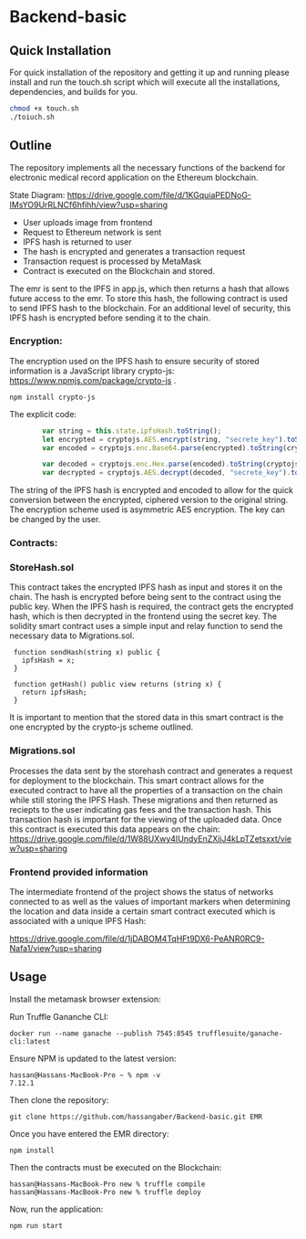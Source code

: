 # Backend-basic

## Quick Installation

For quick installation of the repository and getting it up and running please install and run the touch.sh script which will execute all the installations, dependencies, and builds for you.

```sh
chmod +x touch.sh
./toiuch.sh
```

## Outline
The repository implements all the necessary functions of the backend for electronic medical record application on the Ethereum blockchain.

State Diagram: https://drive.google.com/file/d/1KGquiaPEDNoG-IMsYO9UrRLNCf6hfihh/view?usp=sharing

* User uploads image from frontend
* Request to Ethereum network is sent
* IPFS hash is returned to user
* The hash is encrypted and generates a transaction request
* Transaction request is processed by MetaMask
* Contract is executed on the Blockchain and stored.

The emr is sent to the IPFS in app.js, which then returns a hash that allows future access to the emr. To store this hash, the following contract is used to send IPFS hash to the blockchain. For an additional level of security, this IPFS hash is encrypted before sending it to the chain.

### Encryption:

The encryption used on the IPFS hash to ensure security of stored information is a JavaScript library crypto-js: https://www.npmjs.com/package/crypto-js .

```
npm install crypto-js
```
The explicit code: 

```js
        var string = this.state.ipfsHash.toString();
        let encrypted = cryptojs.AES.encrypt(string, "secrete_key").toString()
        var encoded = cryptojs.enc.Base64.parse(encrypted).toString(cryptojs.enc.Hex);

        var decoded = cryptojs.enc.Hex.parse(encoded).toString(cryptojs.enc.Base64);
        var decrypted = cryptojs.AES.decrypt(decoded, "secrete_key").toString(cryptojs.enc.Utf8);
```

The string of the IPFS hash is encrypted and encoded to allow for the quick conversion between the encrypted, ciphered version to the original string. The encryption scheme used is asymmetric AES encryption. The key can be changed by the user. 

### Contracts:

### StoreHash.sol
This contract takes the encrypted IPFS hash as input and stores it on the chain. The hash is encrypted before being sent to the contract using the public key. When the IPFS hash is required, the contract gets the encrypted hash, which is then decrypted in the frontend using the secret key. The solidity smart contract uses a simple input and relay function to send the necessary data to Migrations.sol. 
```sol
 function sendHash(string x) public {
   ipfsHash = x;
 }

 function getHash() public view returns (string x) {
   return ipfsHash;
 }
 ```
It is important to mention that the stored data in this smart contract is the one encrypted by the crypto-js scheme outlined.
### Migrations.sol
Processes the data sent by the storehash contract and generates a request for deployment to the blockchain. This smart contract allows for the executed contract to have all the properties of a transaction on the chain while still storing the IPFS Hash. These migrations and then returned as reciepts to the user indicating gas fees and the transaction hash. This transaction hash is important for the viewing of the uploaded data. Once this contract is executed this data appears on the chain:
https://drive.google.com/file/d/1W88UXwy4IUndyEnZXiiJ4kLpTZetsxxt/view?usp=sharing

### Frontend provided information

The intermediate frontend of the project shows the status of networks connected to as well as the values of important markers when determining the location and data inside a certain smart contract executed which is associated with a unique IPFS Hash:

https://drive.google.com/file/d/1jDABOM4TqHFt9DX6-PeANR0RC9-Nafa1/view?usp=sharing
  
## Usage
Install the metamask browser extension:

Run Truffle Gananche CLI:
```
docker run --name ganache --publish 7545:8545 trufflesuite/ganache-cli:latest
```

Ensure NPM is updated to the latest version:

```
hassan@Hassans-MacBook-Pro ~ % npm -v
7.12.1
```

Then clone the repository:
```
git clone https://github.com/hassangaber/Backend-basic.git EMR
```
Once you have entered the EMR directory:
```
npm install
```
Then the contracts must be executed on the Blockchain:
```
hassan@Hassans-MacBook-Pro new % truffle compile
hassan@Hassans-MacBook-Pro new % truffle deploy
```
Now, run the application:
```
npm run start
```
